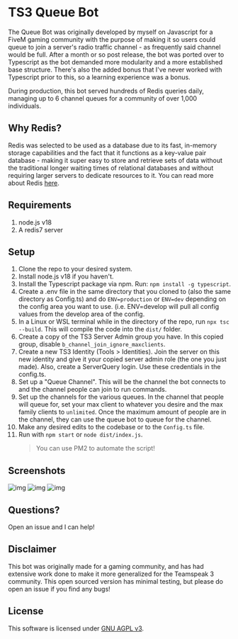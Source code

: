 # TS3 Queue Bot

The Queue Bot was originally developed by myself on Javascript for a FiveM gaming community with the purpose of making it so users could queue to join a server's radio traffic channel - as frequently said channel would be full. After a month or so post release, the bot was ported over to Typescript as the bot demanded more modularity and a more established base structure. There's also the added bonus that I've never worked with Typescript prior to this, so a learning experience was a bonus.

During production, this bot served hundreds of Redis queries daily, managing up to 6 channel queues for a community of over 1,000 individuals.

## Why Redis?
Redis was selected to be used as a database due to its fast, in-memory storage capabilities and the fact that it functions as a key-value pair database - making it super easy to store and retrieve sets of data without the traditional longer waiting times of relational databases and without requiring larger servers to dedicate resources to it. You can read more about Redis [here](https://redis.io/about/).

## Requirements
1. node.js v18
2. A redis7 server

## Setup

1. Clone the repo to your desired system.
2. Install node.js v18 if you haven't.
3. Install the Typescript package via npm. Run: ``npm install -g typescript``.
5. Create a .env file in the same directory that you cloned to (also the same directory as Config.ts) and do ``ENV=production`` or ``ENV=dev`` depending on the config area you want to use. (i.e. ENV=develop will pull all config values from the develop area of the config.
6. In a Linux or WSL terminal while in the directory of the repo, run ``npx tsc --build``. This will compile the code into the ``dist/`` folder.
7. Create a copy of the TS3 Server Admin group you have. In this copied group, disable ``b_channel_join_ignore_maxclients``.
8. Create a new TS3 Identity (Tools > Identities). Join the server on this new identity and give it your copied server admin role (the one you just made). Also, create a ServerQuery login. Use these credentials in the config.ts.
9. Set up a "Queue Channel". This will be the channel the bot connects to and the channel people can join to run commands.
10. Set up the channels for the various queues. In the channel that people will queue for, set your max client to whatever you desire and the max family clients to ``unlimited``. Once the maximum amount of people are in the channel, they can use the queue bot to queue for the channel.
11. Make any desired edits to the codebase or to the ``Config.ts`` file.
12. Run with ``npm start`` or ``node dist/index.js``.
	> You can use PM2 to automate the script!

## Screenshots
![img](https://i.gyazo.com/31c0169684a6cb709c71017c034f7349.png)
![img](https://i.gyazo.com/f2898b85cf6bbd2cf7411c18fe545e82.png)
![img](https://i.gyazo.com/2b832202a1f64162c36081b24a93af0a.png)

## Questions?
Open an issue and I can help!

## Disclaimer
This bot was originally made for a gaming community, and has had extensive work done to make it more generalized for the Teamspeak 3 community. This open sourced version has minimal testing, but please do open an issue if you find any bugs!

## License

This software is licensed under [GNU AGPL v3](https://choosealicense.com/licenses/agpl-3.0/).
